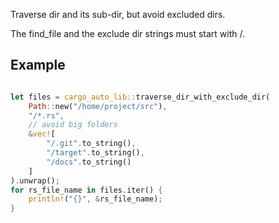 <!-- markdownlint-disable MD041 -->
[//]: # (auto_md_to_doc_comments segment start A)

Traverse dir and its sub-dir, but avoid excluded dirs.

The find_file and the exclude dir strings must start with /.

## Example

```Rust ignore

let files = cargo_auto_lib::traverse_dir_with_exclude_dir(
    Path::new("/home/project/src"),
    "/*.rs",
    // avoid big folders
    &vec![
        "/.git".to_string(),
        "/target".to_string(),
        "/docs".to_string()
    ]
).unwrap();
for rs_file_name in files.iter() {
    println!("{}", &rs_file_name);
}
```

[//]: # (auto_md_to_doc_comments segment end A)
